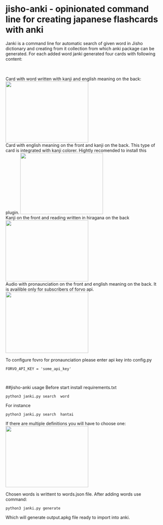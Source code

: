 # jisho-anki - opinionated command line for creating japanese flashcards with anki

Janki is a command line for automatic search of given word in Jisho dictionary and creating 
from it collection from which anki package can be generated. For each added word janki generated
four cards with following content:


<br>
<br>
Card with word written with kanji and english meaning on the back:
<br>
<img src='https://user-images.githubusercontent.com/5136443/53291111-6764b080-37ae-11e9-98a4-8de755b50cb3.PNG' width=270px height=200px>
<br> Card with english meaning on the front and kanji on the back. 
This type of card is integrated with kanji colorer. Hightly recomended to install this plugin.

<img src='https://user-images.githubusercontent.com/5136443/53291112-6764b080-37ae-11e9-9560-a36476ca2f05.PNG' width=270px height=200px>
<br>
Kanji on the front and reading written in hiragana on the back
<img src='https://user-images.githubusercontent.com/5136443/53291148-cb877480-37ae-11e9-8bdb-d86941a4153e.PNG' width=270px height=200px>
<br>
Audio with pronaunciation on the front and english meaning on the back. It is availible only for subscribers of forvo api.
<img src='https://user-images.githubusercontent.com/5136443/53291149-cc200b00-37ae-11e9-8fa9-24e05eea08db.PNG' width=270px height=200px>

To configure fovro for pronaunciation please
enter api key into config.py

```
FORVO_API_KEY = 'some_api_key'
```

<br>

##jisho-anki usage
Before start install requirements.txt


```
python3 janki.py search  word
```
For instance
```
python3 janki.py search  hantai
```

If there are multiple definitions you will have to choose one:
<img src='https://user-images.githubusercontent.com/5136443/53292055-3344bc00-37bd-11e9-90bd-a12ddc8bf63d.png' width=270px height=200px>

Chosen words is writtent to words.json file. After adding words use command: 
```
python3 janki.py generate
```
Which will generate output.apkg file ready to import into anki.


